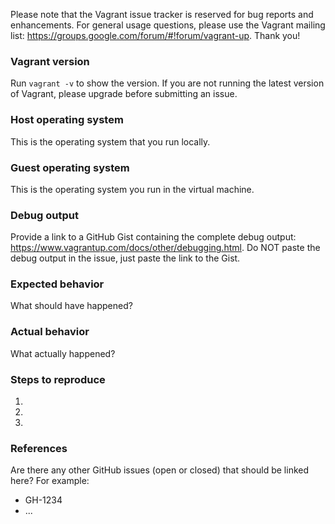 Please note that the Vagrant issue tracker is reserved for bug reports and
enhancements. For general usage questions, please use the Vagrant mailing list:
https://groups.google.com/forum/#!forum/vagrant-up. Thank you!

### Vagrant version
Run `vagrant -v` to show the version. If you are not running the latest version
of Vagrant, please upgrade before submitting an issue.

### Host operating system
This is the operating system that you run locally.

### Guest operating system
This is the operating system you run in the virtual machine.

### Debug output
Provide a link to a GitHub Gist containing the complete debug output:
https://www.vagrantup.com/docs/other/debugging.html. Do NOT paste the debug
output in the issue, just paste the link to the Gist.

### Expected behavior
What should have happened?

### Actual behavior
What actually happened?

### Steps to reproduce
1.
2.
3.

### References
Are there any other GitHub issues (open or closed) that should be linked here?
For example:
- GH-1234
- ...
